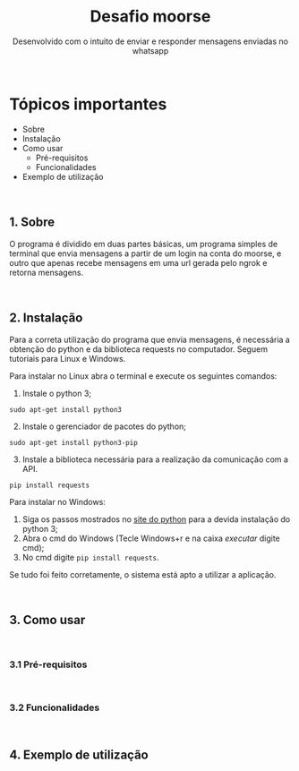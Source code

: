 <h1 align="center">Desafio moorse</h1>
<p align="center">Desenvolvido com o intuito de enviar e responder mensagens enviadas no whatsapp</p>

<br>

Tópicos importantes
===================
<!--ts-->
   * Sobre
   * Instalação
   * Como usar
      * Pré-requisitos
      * Funcionalidades
   * Exemplo de utilização
<!--te-->

<br>

## 1. Sobre

O programa é dividido em duas partes básicas, um programa simples de terminal que envia mensagens a partir de um login na conta do moorse, e outro que apenas recebe mensagens em uma url gerada pelo ngrok e retorna mensagens.

<br>

## 2. Instalação

Para a correta utilização do programa que envia mensagens, é necessária a obtenção do python e da biblioteca requests no computador. Seguem tutoriais para Linux e Windows.

Para instalar no Linux abra o terminal e execute os seguintes comandos:

1. Instale o python 3;

```sudo apt-get install python3```

2. Instale o gerenciador de pacotes do python;

```sudo apt-get install python3-pip```

3. Instale a biblioteca necessária para a realização da comunicação com a API.

```pip install requests```

Para instalar no Windows:

1. Siga os passos mostrados no <a href="https://python.org.br/instalacao-windows/">site do python</a> para a devida instalação do python 3;
2. Abra o cmd do Windows (Tecle Windows+r e na caixa *executar* digite cmd);
3. No cmd digite ```pip install requests```.

Se tudo foi feito corretamente, o sistema está apto a utilizar a aplicação.

<br>

## 3. Como usar

<br>

### 3.1 Pré-requisitos

<br>

### 3.2 Funcionalidades

<br>

## 4. Exemplo de utilização

<br>

